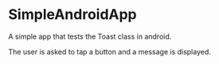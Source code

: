 # SimpleAndroidApp


A simple app that tests the Toast class in android. 

The user is asked to tap a button and a message is displayed. 
